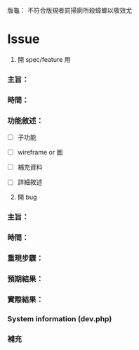 版龜：
不符合版規者罰掃廁所殺蟑螂以敬效尤

# Issue


1. 開 spec/feature 用


### 主旨：

### 時間：

### 功能敘述：

- [ ] 子功能

- [ ] wireframe or 圖

- [ ] 補充資料

- [ ] 詳細敘述



2. 開 bug


### 主旨：

### 時間：

### 重現步驟：

### 預期結果：

### 實際結果：

### System information (dev.php)

### 補充
 

